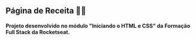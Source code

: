 ## Página de Receita 👩‍💻
#### Projeto desenvolvido no módulo "Iniciando o HTML e CSS" da Formação Full Stack da Rocketseat.